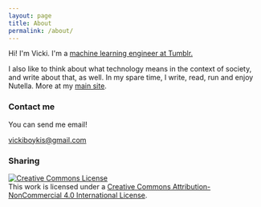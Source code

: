 ```yaml
---
layout: page
title: About
permalink: /about/
---
```


Hi! I'm Vicki. I'm a [machine learning engineer at Tumblr.](https://applyingml.com/mentors/vicki-boykis/) 

I also like to think about what technology means in the context of society, and write about that,  as well.  In my spare time, I write, read, run and enjoy Nutella. More at my [main site](http://www.vickiboykis.com). 


### Contact me

You can send me email!

[vickiboykis@gmail.com](mailto:vickiboykis@gmail.com)

### Sharing

<a rel="license" href="http://creativecommons.org/licenses/by-nc/4.0/"><img alt="Creative Commons License" style="border-width:0" src="https://i.creativecommons.org/l/by-nc/4.0/88x31.png" /></a><br />This work is licensed under a <a rel="license" href="http://creativecommons.org/licenses/by-nc/4.0/">Creative Commons Attribution-NonCommercial 4.0 International License</a>.